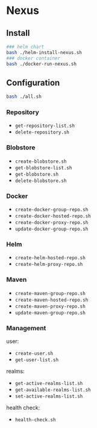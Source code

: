 # Nexus

## Install

```bash
### helm chart
bash ./helm-install-nexus.sh
### docker container
bash ./docker-run-nexus.sh
```

## Configuration

```bash
bash ./all.sh
```

### Repository

- `get-repository-list.sh`
- `delete-repository.sh`

### Blobstore

- `create-blobstore.sh`
- `get-blobstore-list.sh`
- `get-blobstore.sh`
- `delete-blobstore.sh`

### Docker

- `create-docker-group-repo.sh`
- `create-docker-hosted-repo.sh`
- `create-docker-proxy-repo.sh`
- `update-docker-group-repo.sh`

### Helm

- `create-helm-hosted-repo.sh`
- `create-helm-proxy-repo.sh`

### Maven

- `create-maven-group-repo.sh`
- `create-maven-hosted-repo.sh`
- `create-maven-proxy-repo.sh`
- `update-maven-group-repo.sh`


### Management

user:

- `create-user.sh`
- `get-user-list.sh`

realms:

- `get-active-realms-list.sh`
- `get-available-realms-list.sh`
- `set-active-realms-list.sh`

health check:

- `health-check.sh`
